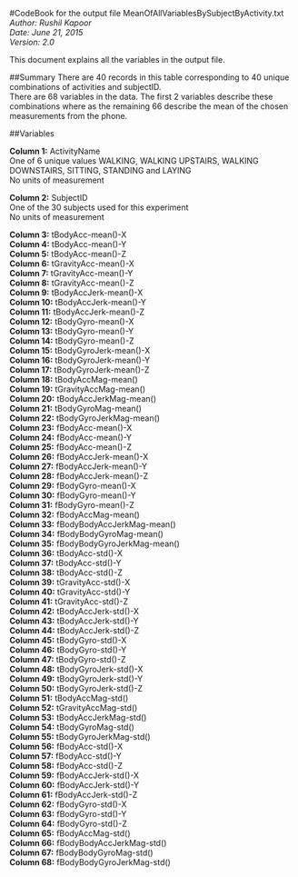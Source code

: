 #CodeBook for the output file MeanOfAllVariablesBySubjectByActivity.txt
*Author: Rushil Kapoor*  
*Date: June 21, 2015*  
*Version: 2.0*  


This document explains all the variables in the output file.


##Summary
There are 40 records in this table corresponding to 40 unique combinations of activities and subjectID.  
There are 68 variables in the data. The first 2 variables describe these combinations where as the remaining 66 describe the mean of the chosen measurements from the phone.


##Variables

**Column 1:** ActivityName  
One of 6 unique values WALKING, WALKING UPSTAIRS, WALKING DOWNSTAIRS, SITTING, STANDING and LAYING  
No units of measurement


**Column 2:** SubjectID  
One of the 30 subjects used for this experiment  
No units of measurement


**Column 3:**	tBodyAcc-mean()-X  
**Column 4:**	tBodyAcc-mean()-Y  
**Column 5:**	tBodyAcc-mean()-Z  
**Column 6:**	tGravityAcc-mean()-X  
**Column 7:**	tGravityAcc-mean()-Y  
**Column 8:**	tGravityAcc-mean()-Z  
**Column 9:**	tBodyAccJerk-mean()-X  
**Column 10:**	tBodyAccJerk-mean()-Y  
**Column 11:**	tBodyAccJerk-mean()-Z  
**Column 12:**	tBodyGyro-mean()-X  
**Column 13:**	tBodyGyro-mean()-Y  
**Column 14:**	tBodyGyro-mean()-Z  
**Column 15:**	tBodyGyroJerk-mean()-X  
**Column 16:**	tBodyGyroJerk-mean()-Y  
**Column 17:**	tBodyGyroJerk-mean()-Z  
**Column 18:**	tBodyAccMag-mean()  
**Column 19:**	tGravityAccMag-mean()  
**Column 20:**	tBodyAccJerkMag-mean()  
**Column 21:**	tBodyGyroMag-mean()  
**Column 22:**	tBodyGyroJerkMag-mean()  
**Column 23:**	fBodyAcc-mean()-X  
**Column 24:**	fBodyAcc-mean()-Y  
**Column 25:**	fBodyAcc-mean()-Z  
**Column 26:**	fBodyAccJerk-mean()-X  
**Column 27:**	fBodyAccJerk-mean()-Y  
**Column 28:**	fBodyAccJerk-mean()-Z  
**Column 29:**	fBodyGyro-mean()-X  
**Column 30:**	fBodyGyro-mean()-Y  
**Column 31:**	fBodyGyro-mean()-Z  
**Column 32:**	fBodyAccMag-mean()  
**Column 33:**	fBodyBodyAccJerkMag-mean()  
**Column 34:**	fBodyBodyGyroMag-mean()  
**Column 35:**	fBodyBodyGyroJerkMag-mean()  
**Column 36:**	tBodyAcc-std()-X  
**Column 37:**	tBodyAcc-std()-Y  
**Column 38:**	tBodyAcc-std()-Z  
**Column 39:**	tGravityAcc-std()-X  
**Column 40:**	tGravityAcc-std()-Y  
**Column 41:**	tGravityAcc-std()-Z  
**Column 42:**	tBodyAccJerk-std()-X  
**Column 43:**	tBodyAccJerk-std()-Y  
**Column 44:**	tBodyAccJerk-std()-Z  
**Column 45:**	tBodyGyro-std()-X  
**Column 46:**	tBodyGyro-std()-Y  
**Column 47:**	tBodyGyro-std()-Z  
**Column 48:**	tBodyGyroJerk-std()-X  
**Column 49:**	tBodyGyroJerk-std()-Y  
**Column 50:**	tBodyGyroJerk-std()-Z  
**Column 51:**	tBodyAccMag-std()  
**Column 52:**	tGravityAccMag-std()  
**Column 53:**	tBodyAccJerkMag-std()  
**Column 54:**	tBodyGyroMag-std()  
**Column 55:**	tBodyGyroJerkMag-std()  
**Column 56:**	fBodyAcc-std()-X  
**Column 57:**	fBodyAcc-std()-Y  
**Column 58:**	fBodyAcc-std()-Z  
**Column 59:**	fBodyAccJerk-std()-X  
**Column 60:**	fBodyAccJerk-std()-Y  
**Column 61:**	fBodyAccJerk-std()-Z  
**Column 62:**	fBodyGyro-std()-X  
**Column 63:**	fBodyGyro-std()-Y  
**Column 64:**	fBodyGyro-std()-Z  
**Column 65:**	fBodyAccMag-std()  
**Column 66:**	fBodyBodyAccJerkMag-std()  
**Column 67:**	fBodyBodyGyroMag-std()  
**Column 68:**	fBodyBodyGyroJerkMag-std()